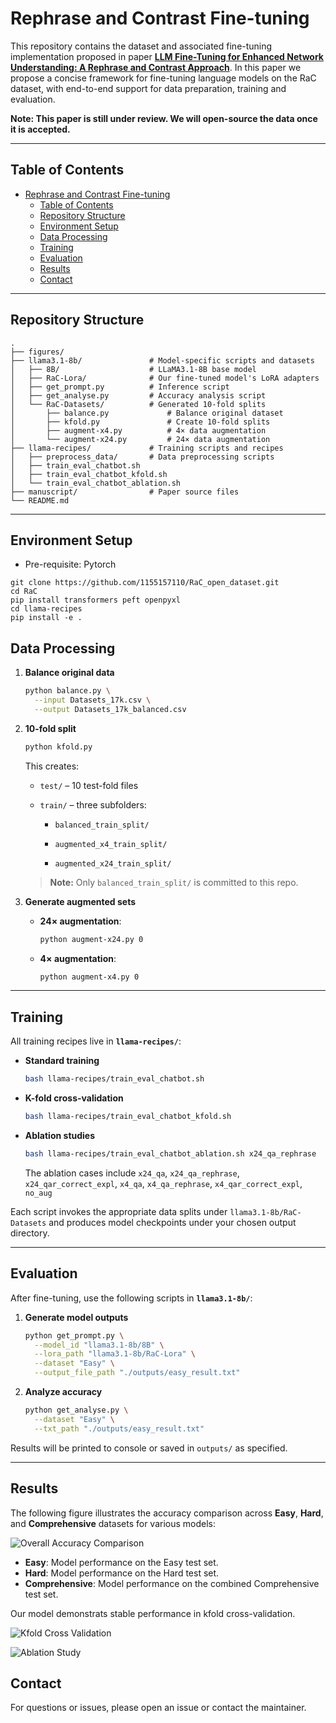 # Rephrase and Contrast Fine-tuning

This repository contains the dataset and associated fine-tuning implementation proposed in paper **[LLM Fine-Tuning for Enhanced Network
Understanding: A Rephrase and Contrast Approach](./manuscript/Rephrase_and_Contrast_IEEE_Network.pdf)**. In this paper we propose a concise framework for fine-tuning language models on the RaC dataset, with end-to-end support for data preparation, training and evaluation.

**Note: This paper is still under review. We will open-source the data once it is accepted.**

---

## Table of Contents

- [Rephrase and Contrast Fine-tuning](#rephrase-and-contrast-fine-tuning)
  - [Table of Contents](#table-of-contents)
  - [Repository Structure](#repository-structure)
  - [Environment Setup](#environment-setup)
  - [Data Processing](#data-processing)
  - [Training](#training)
  - [Evaluation](#evaluation)
  - [Results](#results)
  - [Contact](#contact)

---

## Repository Structure

```
.
├── figures/
├── llama3.1-8b/               # Model-specific scripts and datasets
│   ├── 8B/                    # LLaMA3.1-8B base model
│   ├── RaC-Lora/              # Our fine-tuned model's LoRA adapters
│   ├── get_prompt.py          # Inference script
│   ├── get_analyse.py         # Accuracy analysis script
│   └── RaC-Datasets/          # Generated 10-fold splits
│       ├── balance.py             # Balance original dataset
│       ├── kfold.py               # Create 10-fold splits
│       ├── augment-x4.py          # 4× data augmentation
│       └── augment-x24.py         # 24× data augmentation
├── llama-recipes/             # Training scripts and recipes
│   ├── preprocess_data/       # Data preprocessing scripts
│   ├── train_eval_chatbot.sh
│   ├── train_eval_chatbot_kfold.sh
│   └── train_eval_chatbot_ablation.sh
├── manuscript/                # Paper source files
└── README.md
```

---

## Environment Setup
- Pre-requisite: Pytorch
```
git clone https://github.com/1155157110/RaC_open_dataset.git
cd RaC
pip install transformers peft openpyxl
cd llama-recipes
pip install -e .
```

## Data Processing

1. **Balance original data**

   ```bash
   python balance.py \
     --input Datasets_17k.csv \
     --output Datasets_17k_balanced.csv
   ```

2. **10-fold split**

   ```bash
   python kfold.py
   ```

   This creates:

   * `test/` – 10 test-fold files
   * `train/` – three subfolders:

     * `balanced_train_split/`

     * `augmented_x4_train_split/`

     * `augmented_x24_train_split/`

   > **Note:** Only `balanced_train_split/` is committed to this repo.

3. **Generate augmented sets**

   * **24× augmentation**:

     ```bash
     python augment-x24.py 0
     ```
   * **4× augmentation**:

     ```bash
     python augment-x4.py 0
     ```

---

## Training

All training recipes live in **`llama-recipes/`**:

* **Standard training**

  ```bash
  bash llama-recipes/train_eval_chatbot.sh
  ```
* **K-fold cross-validation**

  ```bash
  bash llama-recipes/train_eval_chatbot_kfold.sh
  ```
* **Ablation studies**

  ```bash
  bash llama-recipes/train_eval_chatbot_ablation.sh x24_qa_rephrase
  ```
  The ablation cases include `x24_qa`, `x24_qa_rephrase`, `x24_qar_correct_expl`, `x4_qa`, `x4_qa_rephrase`, `x4_qar_correct_expl`, `no_aug`

Each script invokes the appropriate data splits under `llama3.1-8b/RaC-Datasets` and produces model checkpoints under your chosen output directory.

---

## Evaluation

After fine-tuning, use the following scripts in **`llama3.1-8b/`**:

1. **Generate model outputs**

   ```bash
   python get_prompt.py \
     --model_id "llama3.1-8b/8B" \
     --lora_path "llama3.1-8b/RaC-Lora" \
     --dataset "Easy" \
     --output_file_path "./outputs/easy_result.txt"
   ```

2. **Analyze accuracy**

   ```bash
   python get_analyse.py \
     --dataset "Easy" \
     --txt_path "./outputs/easy_result.txt"
   ```

Results will be printed to console or saved in `outputs/` as specified.

---

## Results

The following figure illustrates the accuracy comparison across **Easy**, **Hard**, and **Comprehensive** datasets for various models:

![Overall Accuracy Comparison](./figures/results_baseline_comparison.jpg)

* **Easy**: Model performance on the Easy test set.
* **Hard**: Model performance on the Hard test set.
* **Comprehensive**: Model performance on the combined Comprehensive test set.

Our model demonstrats stable performance in kfold cross-validation.

![Kfold Cross Validation](./figures/results_k_fold.png)

![Ablation Study](./figures/results_ablation.png)

## Contact

For questions or issues, please open an issue or contact the maintainer.
